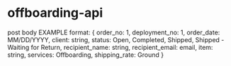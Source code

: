 # offboarding-api

post body EXAMPLE format:
{
order_no: 1,
deployment_no: 1,
order_date: MM/DD/YYYY,
client: string,
status: Open, Completed, Shipped, Shipped - Waiting for Return,
recipient_name: string,
recipient_email: email,
item: string,
services: Offboarding,
shipping_rate: Ground
}
